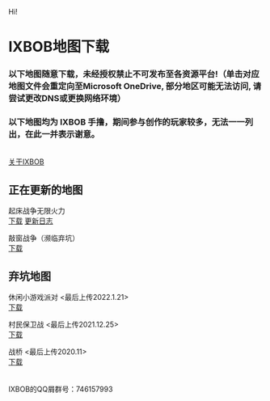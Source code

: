 


Hi!



# IXBOB地图下载

### 以下地图随意下载，未经授权禁止不可发布至各资源平台!（单击对应地图文件会重定向至Microsoft OneDrive, 部分地区可能无法访问, 请尝试更改DNS或更换网络环境）
### 以下地图均为 IXBOB 手撸，期间参与创作的玩家较多，无法一一列出，在此一并表示谢意。

<br/>
<a href="http://ixbob.github.io/about/aboutIXBOB.html" target="_blank">关于IXBOB</a>
<br/>

## 正在更新的地图

起床战争无限火力
<br/><a href="http://ixbob.github.io/download/download1.html" target="_blank">下载</a>     <a href="http://ixbob.github.io/changelog/map1.html" target="_blank">更新日志</a>
<br/>

敲窗战争（濒临弃坑）
<br/><a href="http://ixbob.github.io/download/download2.html" target="_blank">下载</a>
<br/>

## 弃坑地图

休闲小游戏派对 <最后上传2022.1.21>
<br/><a href="http://ixbob.github.io/download/download3.html" target="_blank">下载</a>
<br/>

村民保卫战 <最后上传2021.12.25>
<br/><a href="http://ixbob.github.io/download/download4.html" target="_blank">下载</a>
<br/>

战桥 <最后上传2020.11>
<br/><a href="http://ixbob.github.io/download/download5.html" target="_blank">下载</a>
<br/>
<br/>
<br/>IXBOB的QQ屑群号：746157993
